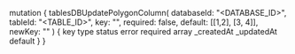 mutation {
    tablesDBUpdatePolygonColumn(
        databaseId: "<DATABASE_ID>",
        tableId: "<TABLE_ID>",
        key: "",
        required: false,
        default: [[1,2], [3, 4]],
        newKey: ""
    ) {
        key
        type
        status
        error
        required
        array
        _createdAt
        _updatedAt
        default
    }
}
